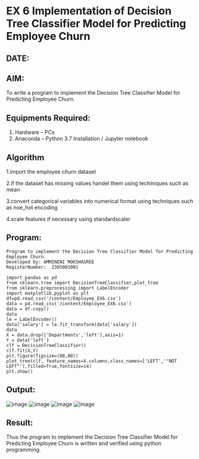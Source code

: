 # EX 6 Implementation of Decision Tree Classifier Model for Predicting Employee Churn
## DATE:
## AIM:
To write a program to implement the Decision Tree Classifier Model for Predicting Employee Churn.

## Equipments Required:
1. Hardware – PCs
2. Anaconda – Python 3.7 Installation / Jupyter notebook

## Algorithm
1.import the employee churn dataset

2.if the dataset has missing values handel them using techiniques such as mean

3.convert categorical variables into numerical format using techniques such as noe_hot encoding

4.scale features if necessary using standardscaler
 

## Program:
```
Program to implement the Decision Tree Classifier Model for Predicting Employee Churn.
Developed by: AMMINENI MOKSHASREE
RegisterNumber:  2305001001

import pandas as pd
from sklearn.tree import DecisionTreeClassifier,plot_tree
from sklearn.preprocessing import LabelEncoder
import matplotlib.pyplot as plt
df=pd.read_csv('/content/Employee_EX6.csv')
data = pd.read_csv('/content/Employee_EX6.csv')
data = df.copy()
data
le = LabelEncoder()
data['salary'] = le.fit_transform(data['salary'])
data
X = data.drop(['Departments','left'],axis=1)
Y = data['left']
clf = DecisionTreeClassifier()
clf.fit(X,Y)
plt.figure(figsize=(80,80))
plot_tree(clf, feature_names=X.columns,class_names=['LEFT','"NOT LEFT"'],filled=True,fontsize=14)
plt.show()
```

## Output:
![image](https://github.com/user-attachments/assets/9424b790-fa21-4e72-a1bf-36ae0df84e10)
![image](https://github.com/user-attachments/assets/30b48a18-24ca-4ac6-8cd0-c8db7d16d2a9)
![image](https://github.com/user-attachments/assets/17c14be7-e511-4af5-a12c-e66678eb78d5)
![image](https://github.com/user-attachments/assets/2021987c-5a41-4dd7-9d6d-3f4800b54b94)



## Result:
Thus the program to implement the  Decision Tree Classifier Model for Predicting Employee Churn is written and verified using python programming.
